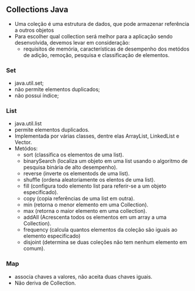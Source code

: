 ## Collections Java

 * Uma coleção é uma estrutura de dados, que pode armazenar referência a outros objetos
 * Para escolher qual collection será melhor para a aplicação sendo desenvolvida, devemos levar em consideração:
   * requisitos de memória, características  de desempenho dos metódos  de adição, remoção, pesquisa e classificação de elementos.
### Set

- java.util.set;
- não permite elementos duplicados;
- não possui índice;

### List

- java.util.list
- permite elementos duplicados.
-  Implementada por várias classes, dentre elas ArrayList, LinkedList e Vector.
-  Metódos:
   -  sort (classifica os elementos de uma list).
   -  binarySearch (localiza um objeto em uma list usando o algoritmo de pesquisa binária de alto desempenho).
   -  reverse (inverte os elementods de uma list).
   -  shuffle (ordena aleatoriamente os elentos de uma list).
   -  fill (configura todo elemento list para referir-se a um objeto especificado).
   -  copy (copia referências de uma list em outra).
   -  min (retorna o menor elemento em uma Collection).
   -  max (retorna o maior elemento em uma collection).
   -  addAll (Acrescenta todos os elementos em um array a uma Collection).
   -  frequency (calcula quantos elementos da coleção são iguais ao elemento especificado)
   -  disjoint (determina se duas coleções não tem nenhum elemento em comum).

### Map

- associa chaves a valores, não aceita duas chaves iguais.
- Não deriva de Collection.
